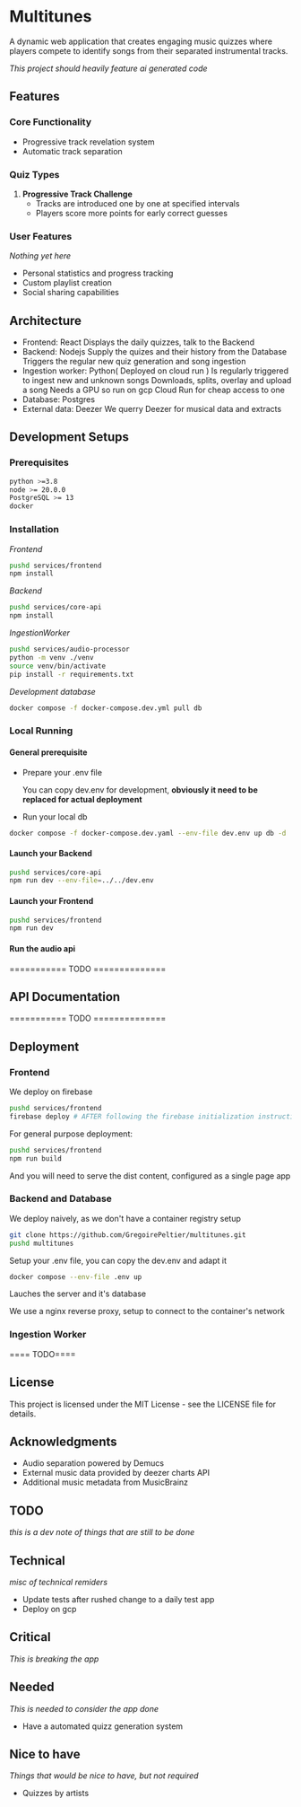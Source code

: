# Multitunes

A dynamic web application that creates engaging music quizzes where players compete to identify songs from their separated instrumental tracks. 

_This project should heavily feature ai generated code_


## Features

### Core Functionality
 - Progressive track revelation system
- Automatic track separation

### Quiz Types
1. **Progressive Track Challenge**
   - Tracks are introduced one by one at specified intervals
   - Players score more points for early correct guesses

### User Features
_Nothing yet here_
- Personal statistics and progress tracking
- Custom playlist creation
- Social sharing capabilities

## Architecture

- Frontend: React
   Displays the daily quizzes, talk to the Backend
- Backend: Nodejs
   Supply the quizes and their history from the Database
   Triggers the regular new quiz generation and song ingestion
- Ingestion worker: Python( Deployed on cloud run )
   Is regularly triggered to ingest new and unknown songs
   Downloads, splits, overlay and upload a song
   Needs a GPU so run on gcp Cloud Run for cheap access to one
- Database: Postgres
- External data: Deezer
   We querry Deezer for musical data and extracts

## Development Setups

### Prerequisites
```bash
python >=3.8
node >= 20.0.0
PostgreSQL >= 13
docker
```

### Installation

*Frontend*
```bash
pushd services/frontend
npm install
```
*Backend*
```bash
pushd services/core-api
npm install 
```
*IngestionWorker*
```bash
pushd services/audio-processor
python -m venv ./venv
source venv/bin/activate
pip install -r requirements.txt
```
*Development database*
```bash
docker compose -f docker-compose.dev.yml pull db
```
### Local Running

#### General prerequisite
- Prepare your .env file

   You can copy dev.env for development, **obviously it need to be replaced for actual deployment**

- Run your local db
```bash
docker compose -f docker-compose.dev.yaml --env-file dev.env up db -d
```
#### Launch your Backend
```bash
pushd services/core-api
npm run dev --env-file=../../dev.env
```
#### Launch your Frontend
```bash
pushd services/frontend
npm run dev
```
#### Run the audio api
=========== TODO ==============



## API Documentation
=========== TODO ==============

## Deployment
### Frontend
We deploy on firebase
```bash
pushd services/frontend
firebase deploy # AFTER following the firebase initialization instructions
```
For general purpose deployment:
```bash
pushd services/frontend
npm run build
```
And you will need to serve the dist content, configured as a single page app
### Backend and Database

We deploy naively, as we don't have a container registry setup
```bash
git clone https://github.com/GregoirePeltier/multitunes.git
pushd multitunes
```
Setup your .env file, you can copy the dev.env and adapt it

``` bash
docker compose --env-file .env up
```
Lauches the server and it's database

We use a nginx reverse proxy, setup to connect to the container's network

### Ingestion Worker
==== TODO====

## License

This project is licensed under the MIT License - see the LICENSE file for details.

## Acknowledgments

- Audio separation powered by Demucs
- External music data provided by deezer charts API
- Additional music metadata from MusicBrainz


## TODO
_this is a dev note of things that are still to be done_
## Technical
_misc of technical remiders_
- Update tests after rushed change to a daily test app
- Deploy on gcp
## Critical
_This is breaking the app_
## Needed
_This is needed to consider the app done_
- Have a automated quizz generation system


## Nice to have
_Things that would be nice to have, but not required_
- Quizzes by artists